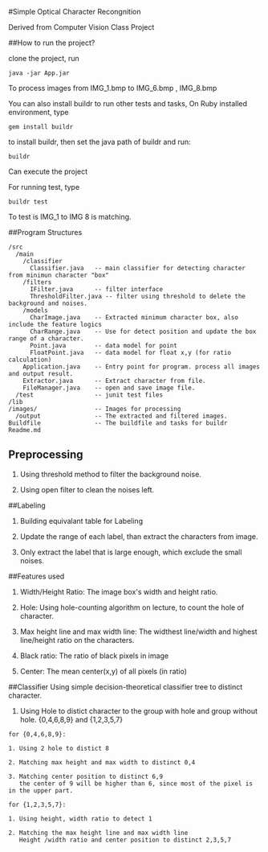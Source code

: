 #Simple Optical Character Recongnition

Derived from Computer Vision Class Project

##How to run the project?

clone the project, run 

    java -jar App.jar 

To process images from IMG_1.bmp to IMG_6.bmp , IMG_8.bmp 

You can also install buildr to run other tests and tasks,
On Ruby installed environment, type

    gem install buildr

to install buildr, then set the java path of buildr and run:

    buildr 

Can execute the project

For running test, type 

    buildr test 

To test is IMG_1 to IMG 8 is matching.

##Program Structures


    /src
      /main
        /classifier
          Classifier.java   -- main classifier for detecting character from minimun character "box" 
        /filters
          IFilter.java      -- filter interface
          ThresholdFilter.java -- filter using threshold to delete the background and noises.
        /models
          CharImage.java    -- Extracted minimum character box, also include the feature logics
          CharRange.java    -- Use for detect position and update the box range of a character.
          Point.java        -- data model for point 
          FloatPoint.java   -- data model for float x,y (for ratio calculation)
        Application.java    -- Entry point for program. process all images and output result.
        Extractor.java      -- Extract character from file.
        FileManager.java    -- open and save image file.
      /test                 -- junit test files
    /lib
    /images/                -- Images for processing
      /output               -- The extracted and filtered images.
    Buildfile               -- The buildfile and tasks for buildr 
    Readme.md


## Preprocessing 
  
  1. Using threshold method to filter the background noise.

  2. Using open filter to clean the noises left.

##Labeling

  1. Building equivalant table for Labeling 

  2. Update the range of each label, than extract the characters from image. 

  3. Only extract the label that is large enough, which exclude the small noises.

##Features used

  1. Width/Height Ratio:
    The image box's width and height ratio.

  2. Hole: 
    Using hole-counting algorithm on lecture, to count the hole of character.

  3. Max height line and max width line:
    The widthest line/width and highest line/height ratio on the characters.

  4. Black ratio:
    The ratio of black pixels in image

  5. Center:
    The mean center(x,y) of all pixels (in ratio)

##Classifier
  Using simple decision-theoretical classifier tree to distinct character.

  1. Using Hole to distict character to the group with hole and group without hole.
     {0,4,6,8,9} and {1,2,3,5,7}

    for {0,4,6,8,9}:

    1. Using 2 hole to distict 8 

    2. Matching max height and max width to distinct 0,4

    3. Matching center position to distinct 6,9 
       the center of 9 will be higher than 6, since most of the pixel is in the upper part.

    for {1,2,3,5,7}:  

    1. Using height, width ratio to detect 1 

    2. Matching the max height line and max width line 
       Height /width ratio and center position to distinct 2,3,5,7
